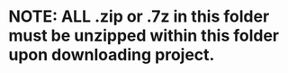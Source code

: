 # NOTE: ALL .zip or .7z in this folder must be unzipped within this folder upon downloading project.

